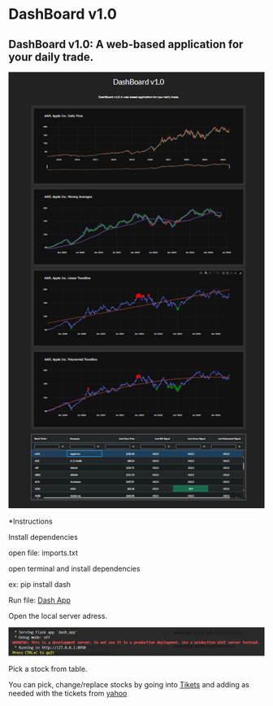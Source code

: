 # DashBoard v1.0

## DashBoard v1.0: A web-based application for your daily trade.

![Main App](/img/Main_page.png)

*Instructions

Install dependencies

open file:
 imports.txt

open terminal and install dependencies

ex:
    pip install dash

Run file:
    [Dash App](.venv/dash_app.py) 

Open the local server adress.

![Local Adress](/img/local_adress.png)

Pick a stock from table.

You can pick, change/replace stocks by going into [Tikets](.venv/equity_list.py) and adding as needed with the tickets from [yahoo](https://finance.yahoo.com/?guccounter=1)